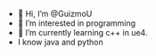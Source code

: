 - 👋 Hi, I’m @GuizmoU
- 👀 I’m interested in programming
- 🌱 I’m currently learning c++ in ue4.
- I know java and python
